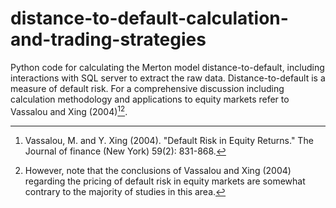 # distance-to-default-calculation-and-trading-strategies
Python code for calculating the Merton model distance-to-default, including interactions with SQL server to extract the raw data.
Distance-to-default is a measure of default risk. For a comprehensive discussion including calculation methodology and applications to equity markets refer to Vassalou and Xing (2004)[^1][^2].


[^1]: Vassalou, M. and Y. Xing (2004). "Default Risk in Equity Returns." The Journal of finance (New York) 59(2): 831-868.
[^2]: However, note that the conclusions of Vassalou and Xing (2004) regarding the pricing of default risk in equity markets are somewhat contrary to the majority of studies in this area.

